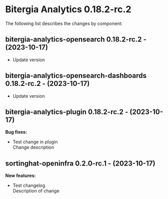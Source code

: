 # Bitergia Analytics 0.18.2-rc.2
The following list describes the changes by component:

  ## bitergia-analytics-opensearch 0.18.2-rc.2 - (2023-10-17)
  
  * Update version
  ## bitergia-analytics-opensearch-dashboards 0.18.2-rc.2 - (2023-10-17)
  
  * Update version
## bitergia-analytics-plugin 0.18.2-rc.2 - (2023-10-17)

**Bug fixes:**

 * Test change in plugin\
   Change description



## sortinghat-openinfra 0.2.0-rc.1 - (2023-10-17)

**New features:**

 * Test changelog\
   Description of change

